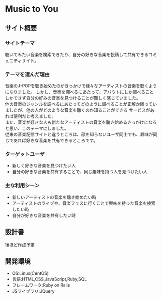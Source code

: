 # Music to You

## サイト概要
### サイトテーマ
聴いてみたい音楽を検索できたり、自分の好きな音楽を投稿して共有できるコミュニティサイト。

### テーマを選んだ理由
音楽のJ-POPを聴き始めたのがきっかけで様々なアーティストの音楽を聴くようになりました。
しかし、音楽を調べるにあたって、アバウトにしか調べることしかできず自分の好みの音楽を見つけることが難しく感じていました。<br>
他の音楽のジャンルを調べるにあたってどのように調べることが正解か困っていましたが、他の人がどのような音楽を聴くのか知ることができる
サービスがあれば便利だと考えました。<br>
また、音楽が好きな人も新たなアーティストの音楽を聴き始めるきっかけになると思い、このテーマにしました。<br>
従来の音楽配信サイトと違うところは、顔を知らないユーザ同士でも、趣味が同じであれば好きな音楽を共有できるところです。

### ターゲットユーザ
- 新しく好きな音楽を見つけたい人
- 自分の好きな音楽を共有することで、同じ趣味を持つ人を見つけたい人

### 主な利用シーン
- 新しいアーティストの音楽を聴き始めたい時
- アーティストのライブや、音楽フェスに行くことで興味を持った音楽を検索したい時
- 自分が好きな音楽を共有したい時

## 設計書
後ほど作成予定

## 開発環境
- OS:Linux(CentOS)
- 言語:HTML,CSS,JavaScript,Ruby,SQL
- フレームワーク:Ruby on Rails
- JSライブラリ:JQuery
